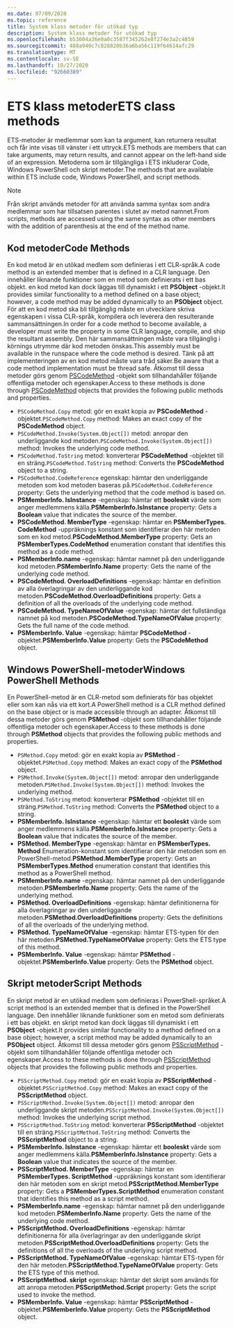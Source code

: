 ```yaml
---
ms.date: 07/09/2020
ms.topic: reference
title: System klass metoder för utökad typ
description: System klass metoder för utökad typ
ms.openlocfilehash: b53604a36e0a0c3587f345262e8f274e3a2c4859
ms.sourcegitcommit: 488a940c7c828820b36a6ba56c119f64614afc29
ms.translationtype: MT
ms.contentlocale: sv-SE
ms.lasthandoff: 10/27/2020
ms.locfileid: "92660389"
---
```

# <a name="ets-class-methods"></a><span data-ttu-id="de956-103">ETS klass metoder</span><span class="sxs-lookup"><span data-stu-id="de956-103">ETS class methods</span></span>

<span data-ttu-id="de956-104">ETS-metoder är medlemmar som kan ta argument, kan returnera resultat och får inte visas till vänster i ett uttryck.</span><span class="sxs-lookup"><span data-stu-id="de956-104">ETS methods are members that can take arguments, may return results, and cannot appear on the left-hand side of an expression.</span></span> <span data-ttu-id="de956-105">Metoderna som är tillgängliga i ETS inkluderar Code, Windows PowerShell och skript metoder.</span><span class="sxs-lookup"><span data-stu-id="de956-105">The methods that are available within ETS include code, Windows PowerShell, and script methods.</span></span>

> [!NOTE]
> <span data-ttu-id="de956-106">Från skript används metoder för att använda samma syntax som andra medlemmar som har tillsatsen parentes i slutet av metod namnet.</span><span class="sxs-lookup"><span data-stu-id="de956-106">From scripts, methods are accessed using the same syntax as other members with the addition of parenthesis at the end of the method name.</span></span>

## <a name="code-methods"></a><span data-ttu-id="de956-107">Kod metoder</span><span class="sxs-lookup"><span data-stu-id="de956-107">Code Methods</span></span>

<span data-ttu-id="de956-108">En kod metod är en utökad medlem som definieras i ett CLR-språk.</span><span class="sxs-lookup"><span data-stu-id="de956-108">A code method is an extended member that is defined in a CLR language.</span></span> <span data-ttu-id="de956-109">Den innehåller liknande funktioner som en metod som definierats i ett bas objekt. en kod metod kan dock läggas till dynamiskt i ett **PSObject** -objekt.</span><span class="sxs-lookup"><span data-stu-id="de956-109">It provides similar functionality to a method defined on a base object; however, a code method may be added dynamically to an **PSObject** object.</span></span> <span data-ttu-id="de956-110">För att en kod metod ska bli tillgänglig måste en utvecklare skriva egenskapen i vissa CLR-språk, kompilera och leverera den resulterande sammansättningen.</span><span class="sxs-lookup"><span data-stu-id="de956-110">In order for a code method to become available, a developer must write the property in some CLR language, compile, and ship the resultant assembly.</span></span> <span data-ttu-id="de956-111">Den här sammansättningen måste vara tillgänglig i körnings utrymme där kod metoden önskas.</span><span class="sxs-lookup"><span data-stu-id="de956-111">This assembly must be available in the runspace where the code method is desired.</span></span> <span data-ttu-id="de956-112">Tänk på att implementeringen av en kod metod måste vara tråd säker.</span><span class="sxs-lookup"><span data-stu-id="de956-112">Be aware that a code method implementation must be thread safe.</span></span> <span data-ttu-id="de956-113">Åtkomst till dessa metoder görs genom [PSCodeMethod](/dotnet/api/system.management.automation.pscodemethod) -objekt som tillhandahåller följande offentliga metoder och egenskaper.</span><span class="sxs-lookup"><span data-stu-id="de956-113">Access to these methods is done through [PSCodeMethod](/dotnet/api/system.management.automation.pscodemethod) objects that provides the following public methods and properties.</span></span>

- <span data-ttu-id="de956-114">`PSCodeMethod.Copy` metod: gör en exakt kopia av **PSCodeMethod** -objektet.</span><span class="sxs-lookup"><span data-stu-id="de956-114">`PSCodeMethod.Copy` method: Makes an exact copy of the **PSCodeMethod** object.</span></span>
- <span data-ttu-id="de956-115">`PSCodeMethod.Invoke(System.Object[])` metod: anropar den underliggande kod metoden.</span><span class="sxs-lookup"><span data-stu-id="de956-115">`PSCodeMethod.Invoke(System.Object[])` method: Invokes the underlying code method.</span></span>
- <span data-ttu-id="de956-116">`PSCodeMethod.ToString` metod: konverterar **PSCodeMethod** -objektet till en sträng.</span><span class="sxs-lookup"><span data-stu-id="de956-116">`PSCodeMethod.ToString` method: Converts the **PSCodeMethod** object to a string.</span></span>
- <span data-ttu-id="de956-117">`PSCodeMethod.CodeReference` egenskap: hämtar den underliggande metoden som kod metoden baseras på.</span><span class="sxs-lookup"><span data-stu-id="de956-117">`PSCodeMethod.CodeReference` property: Gets the underlying method that the code method is based on.</span></span>
- <span data-ttu-id="de956-118">**PSMemberInfo. IsInstance** -egenskap: hämtar ett **booleskt** värde som anger medlemmens källa.</span><span class="sxs-lookup"><span data-stu-id="de956-118">**PSMemberInfo.IsInstance** property: Gets a **Boolean** value that indicates the source of the member.</span></span>
- <span data-ttu-id="de956-119">**PSCodeMethod. MemberType** -egenskap: hämtar en **PSMemberTypes. CodeMethod** -uppräknings konstant som identifierar den här metoden som en kod metod.</span><span class="sxs-lookup"><span data-stu-id="de956-119">**PSCodeMethod.MemberType** property: Gets an **PSMemberTypes.CodeMethod** enumeration constant that identifies this method as a code method.</span></span>
- <span data-ttu-id="de956-120">**PSMemberInfo.name** -egenskap: hämtar namnet på den underliggande kod metoden.</span><span class="sxs-lookup"><span data-stu-id="de956-120">**PSMemberInfo.Name** property: Gets the name of the underlying code method.</span></span>
- <span data-ttu-id="de956-121">**PSCodeMethod. OverloadDefinitions** -egenskap: hämtar en definition av alla överlagringar av den underliggande kod metoden.</span><span class="sxs-lookup"><span data-stu-id="de956-121">**PSCodeMethod.OverloadDefinitions** property: Gets a definition of all the overloads of the underlying code method.</span></span>
- <span data-ttu-id="de956-122">**PSCodeMethod. TypeNameOfValue** -egenskap: hämtar det fullständiga namnet på kod metoden.</span><span class="sxs-lookup"><span data-stu-id="de956-122">**PSCodeMethod.TypeNameOfValue** property: Gets the full name of the code method.</span></span>
- <span data-ttu-id="de956-123">**PSMemberInfo. Value** -egenskap: hämtar **PSCodeMethod** -objektet.</span><span class="sxs-lookup"><span data-stu-id="de956-123">**PSMemberInfo.Value** property: Gets the **PSCodeMethod** object.</span></span>

## <a name="windows-powershell-methods"></a><span data-ttu-id="de956-124">Windows PowerShell-metoder</span><span class="sxs-lookup"><span data-stu-id="de956-124">Windows PowerShell Methods</span></span>

<span data-ttu-id="de956-125">En PowerShell-metod är en CLR-metod som definierats för bas objektet eller som kan nås via ett kort.</span><span class="sxs-lookup"><span data-stu-id="de956-125">A PowerShell method is a CLR method defined on the base object or is made accessible through an adapter.</span></span> <span data-ttu-id="de956-126">Åtkomst till dessa metoder görs genom **PSMethod** -objekt som tillhandahåller följande offentliga metoder och egenskaper.</span><span class="sxs-lookup"><span data-stu-id="de956-126">Access to these methods is done through **PSMethod** objects that provides the following public methods and properties.</span></span>

- <span data-ttu-id="de956-127">`PSMethod.Copy` metod: gör en exakt kopia av **PSMethod** -objektet.</span><span class="sxs-lookup"><span data-stu-id="de956-127">`PSMethod.Copy` method: Makes an exact copy of the **PSMethod** object.</span></span>
- <span data-ttu-id="de956-128">`PSMethod.Invoke(System.Object[])` metod: anropar den underliggande metoden.</span><span class="sxs-lookup"><span data-stu-id="de956-128">`PSMethod.Invoke(System.Object[])` method: Invokes the underlying method.</span></span>
- <span data-ttu-id="de956-129">`PSMethod.ToString` metod: konverterar **PSMethod** -objektet till en sträng.</span><span class="sxs-lookup"><span data-stu-id="de956-129">`PSMethod.ToString` method: Converts the **PSMethod** object to a string.</span></span>
- <span data-ttu-id="de956-130">**PSMemberInfo. IsInstance** -egenskap: hämtar ett **booleskt** värde som anger medlemmens källa.</span><span class="sxs-lookup"><span data-stu-id="de956-130">**PSMemberInfo.IsInstance** property: Gets a **Boolean** value that indicates the source of the member.</span></span>
- <span data-ttu-id="de956-131">**PSMethod. MemberType** -egenskap: hämtar en **PSMemberTypes. Method** Enumeration-konstant som identifierar den här metoden som en PowerShell-metod.</span><span class="sxs-lookup"><span data-stu-id="de956-131">**PSMethod.MemberType** property: Gets an **PSMemberTypes.Method** enumeration constant that identifies this method as a PowerShell method.</span></span>
- <span data-ttu-id="de956-132">**PSMemberInfo.name** -egenskap: hämtar namnet på den underliggande metoden.</span><span class="sxs-lookup"><span data-stu-id="de956-132">**PSMemberInfo.Name** property: Gets the name of the underlying method.</span></span>
- <span data-ttu-id="de956-133">**PSMethod. OverloadDefinitions** -egenskap: hämtar definitionerna för alla överlagringar av den underliggande metoden.</span><span class="sxs-lookup"><span data-stu-id="de956-133">**PSMethod.OverloadDefinitions** property: Gets the definitions of all the overloads of the underlying method.</span></span>
- <span data-ttu-id="de956-134">**PSMethod. TypeNameOfValue** -egenskap: hämtar ETS-typen för den här metoden.</span><span class="sxs-lookup"><span data-stu-id="de956-134">**PSMethod.TypeNameOfValue** property: Gets the ETS type of this method.</span></span>
- <span data-ttu-id="de956-135">**PSMemberInfo. Value** -egenskap: hämtar **PSMethod** -objektet.</span><span class="sxs-lookup"><span data-stu-id="de956-135">**PSMemberInfo.Value** property: Gets the **PSMethod** object.</span></span>

## <a name="script-methods"></a><span data-ttu-id="de956-136">Skript metoder</span><span class="sxs-lookup"><span data-stu-id="de956-136">Script Methods</span></span>

<span data-ttu-id="de956-137">En skript metod är en utökad medlem som definieras i PowerShell-språket.</span><span class="sxs-lookup"><span data-stu-id="de956-137">A script method is an extended member that is defined in the PowerShell language.</span></span> <span data-ttu-id="de956-138">Den innehåller liknande funktioner som en metod som definierats i ett bas objekt. en skript metod kan dock läggas till dynamiskt i ett **PSObject** -objekt.</span><span class="sxs-lookup"><span data-stu-id="de956-138">It provides similar functionality to a method defined on a base object; however, a script method may be added dynamically to an **PSObject** object.</span></span> <span data-ttu-id="de956-139">Åtkomst till dessa metoder görs genom [PSScriptMethod](/dotnet/api/system.management.automation.psscriptmethod) -objekt som tillhandahåller följande offentliga metoder och egenskaper.</span><span class="sxs-lookup"><span data-stu-id="de956-139">Access to these methods is done through [PSScriptMethod](/dotnet/api/system.management.automation.psscriptmethod) objects that provides the following public methods and properties.</span></span>

- <span data-ttu-id="de956-140">`PSScriptMethod.Copy` metod: gör en exakt kopia av **PSScriptMethod** -objektet.</span><span class="sxs-lookup"><span data-stu-id="de956-140">`PSScriptMethod.Copy` method: Makes an exact copy of the **PSScriptMethod** object.</span></span>
- <span data-ttu-id="de956-141">`PSScriptMethod.Invoke(System.Object[])` metod: anropar den underliggande skript metoden.</span><span class="sxs-lookup"><span data-stu-id="de956-141">`PSScriptMethod.Invoke(System.Object[])` method: Invokes the underlying script method.</span></span>
- <span data-ttu-id="de956-142">`PSScriptMethod.ToString` metod: konverterar **PSScriptMethod** -objektet till en sträng.</span><span class="sxs-lookup"><span data-stu-id="de956-142">`PSScriptMethod.ToString` method: Converts the **PSScriptMethod** object to a string.</span></span>
- <span data-ttu-id="de956-143">**PSMemberInfo. IsInstance** -egenskap: hämtar ett **booleskt** värde som anger medlemmens källa.</span><span class="sxs-lookup"><span data-stu-id="de956-143">**PSMemberInfo.IsInstance** property: Gets a **Boolean** value that indicates the source of the member.</span></span>
- <span data-ttu-id="de956-144">**PSScriptMethod. MemberType** -egenskap: hämtar en **PSMemberTypes. ScriptMethod** -uppräknings konstant som identifierar den här metoden som en skript metod.</span><span class="sxs-lookup"><span data-stu-id="de956-144">**PSScriptMethod.MemberType** property: Gets a **PSMemberTypes.ScriptMethod** enumeration constant that identifies this method as a script method.</span></span>
- <span data-ttu-id="de956-145">**PSMemberInfo.name** -egenskap: hämtar namnet på den underliggande kod metoden.</span><span class="sxs-lookup"><span data-stu-id="de956-145">**PSMemberInfo.Name** property: Gets the name of the underlying code method.</span></span>
- <span data-ttu-id="de956-146">**PSScriptMethod. OverloadDefinitions** -egenskap: hämtar definitionerna för alla överlagringar av den underliggande skript metoden.</span><span class="sxs-lookup"><span data-stu-id="de956-146">**PSScriptMethod.OverloadDefinitions** property: Gets the definitions of all the overloads of the underlying script method.</span></span>
- <span data-ttu-id="de956-147">**PSScriptMethod. TypeNameOfValue** -egenskap: hämtar ETS-typen för den här metoden.</span><span class="sxs-lookup"><span data-stu-id="de956-147">**PSScriptMethod.TypeNameOfValue** property: Gets the ETS type of this method.</span></span>
- <span data-ttu-id="de956-148">**PSScriptMethod. skript** egenskap: hämtar det skript som används för att anropa metoden.</span><span class="sxs-lookup"><span data-stu-id="de956-148">**PSScriptMethod.Script** property: Gets the script used to invoke the method.</span></span>
- <span data-ttu-id="de956-149">**PSMemberInfo. Value** -egenskap: hämtar **PSScriptMethod** -objektet.</span><span class="sxs-lookup"><span data-stu-id="de956-149">**PSMemberInfo.Value** property: Gets the **PSScriptMethod** object.</span></span>
